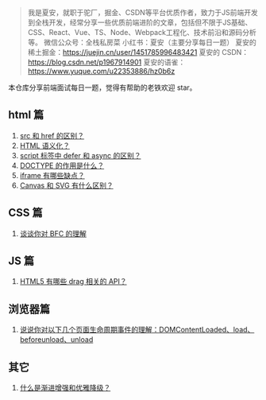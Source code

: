 > 我是夏安，就职于驼厂，掘金、CSDN等平台优质作者，致力于JS前端开发到全栈开发，经常分享一些优质前端进阶的文章，包括但不限于JS基础、CSS、React、Vue、TS、Node、Webpack工程化、技术前沿和源码分析等。
> 微信公众号：全栈私房菜
> 小红书：夏安（主要分享每日一题）
> 夏安的稀土掘金：https://juejin.cn/user/1451785996483421
> 夏安的 CSDN：https://blog.csdn.net/p1967914901
> 夏安的语雀：https://www.yuque.com/u22353886/hz0b6z

本仓库分享前端面试每日一题，觉得有帮助的老铁欢迎 star。

## html 篇
1. [src 和 href 的区别？](/html/day1/README.md)
2. [HTML 语义化？](/html/day2/README.md)
3. [script 标签中 defer 和 async 的区别？](/html/day3/README.md)
4. [DOCTYPE 的作用是什么？](/html/day4/README.md)
5. [iframe 有哪些缺点？](/html/day5/README.md)
6. [Canvas 和 SVG 有什么区别？](/html/day8/README.md)

## CSS 篇
1. [谈谈你对 BFC 的理解](/CSS/day10/README.md)

## JS 篇
1. [HTML5 有哪些 drag 相关的 API？](/JS/day9/README.md)

## 浏览器篇
1. [说说你对以下几个页面生命周期事件的理解：DOMContentLoaded、load、beforeunload、unload](/浏览器/day7/README.MD)

## 其它
1. [什么是渐进增强和优雅降级？](/其它/day6/README.md)